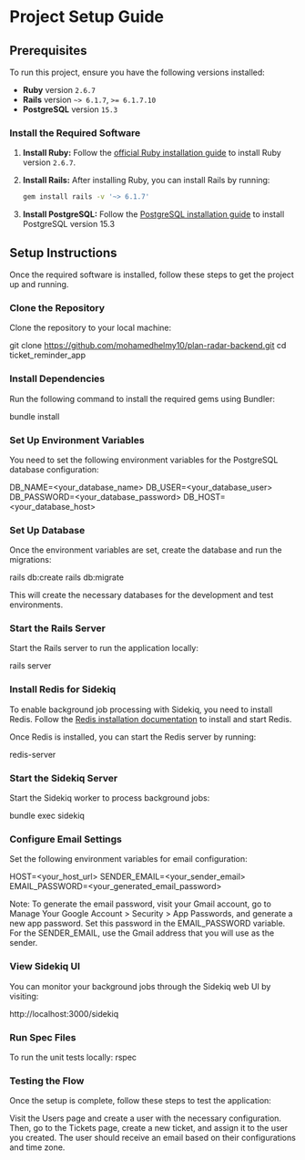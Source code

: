 # Project Setup Guide

## Prerequisites

To run this project, ensure you have the following versions installed:

- **Ruby** version `2.6.7`
- **Rails** version `~> 6.1.7`, `>= 6.1.7.10`
- **PostgreSQL** version `15.3`

### Install the Required Software

1. **Install Ruby:**
   Follow the [official Ruby installation guide](https://www.ruby-lang.org/en/documentation/installation/) to install Ruby version `2.6.7`.

2. **Install Rails:**
   After installing Ruby, you can install Rails by running:
   ```bash
   gem install rails -v '~> 6.1.7'

3. **Install PostgreSQL:**
 	 Follow the [PostgreSQL installation guide](https://www.postgresql.org/download/) to install PostgreSQL version 15.3


## Setup Instructions

Once the required software is installed, follow these steps to get the project up and running.

### Clone the Repository
Clone the repository to your local machine:

git clone https://github.com/mohamedhelmy10/plan-radar-backend.git
cd ticket_reminder_app

### Install Dependencies
Run the following command to install the required gems using Bundler:

bundle install

### Set Up Environment Variables
You need to set the following environment variables for the PostgreSQL database configuration:

DB_NAME=<your_database_name>
DB_USER=<your_database_user>
DB_PASSWORD=<your_database_password>
DB_HOST=<your_database_host>

### Set Up Database
Once the environment variables are set, create the database and run the migrations:

rails db:create
rails db:migrate

This will create the necessary databases for the development and test environments.

### Start the Rails Server
Start the Rails server to run the application locally:

rails server

### Install Redis for Sidekiq
To enable background job processing with Sidekiq, you need to install Redis. Follow the [Redis installation documentation](https://redis.io/docs/latest/operate/oss_and_stack/install/install-redis/) to install and start Redis.

Once Redis is installed, you can start the Redis server by running:

redis-server

### Start the Sidekiq Server
Start the Sidekiq worker to process background jobs:

bundle exec sidekiq

### Configure Email Settings
Set the following environment variables for email configuration:

HOST=<your_host_url>
SENDER_EMAIL=<your_sender_email>
EMAIL_PASSWORD=<your_generated_email_password>

Note: To generate the email password, visit your Gmail account, go to Manage Your Google Account > Security > App Passwords, and generate a new app password. Set this password in the EMAIL_PASSWORD variable. For the SENDER_EMAIL, use the Gmail address that you will use as the sender.

### View Sidekiq UI
You can monitor your background jobs through the Sidekiq web UI by visiting:

http://localhost:3000/sidekiq

### Run Spec Files
To run the unit tests locally:
rspec

### Testing the Flow
Once the setup is complete, follow these steps to test the application:

Visit the Users page and create a user with the necessary configuration.
Then, go to the Tickets page, create a new ticket, and assign it to the user you created.
The user should receive an email based on their configurations and time zone.
